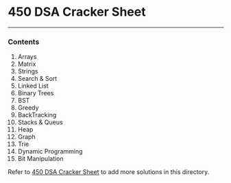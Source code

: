 # 450 DSA Cracker Sheet
---

### Contents
1. Arrays
2. Matrix
3. Strings
4. Search & Sort
5. Linked List
6. Binary Trees
7. BST
8. Greedy
9. BackTracking
10. Stacks & Queus
11. Heap
12. Graph
13. Trie
14. Dynamic Programming
15. Bit Manipulation

Refer to [450 DSA Cracker Sheet](https://www.450dsa.com/) to add more solutions in this directory.